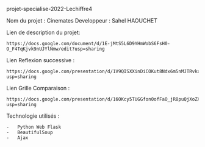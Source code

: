 projet-specialise-2022-Lechiffre4

Nom du projet : Cinemates
Developpeur : Sahel HAOUCHET

Lien de description du projet:

    https://docs.google.com/document/d/1E-jMtS5L6D9YHmWobS6FsH0-O_F4TqKjvk9nUJYlNmw/edit?usp=sharing

Lien Reflexion successive : 

    https://docs.google.com/presentation/d/1V9QISXXinDiCOKut8Ndx6m5nMJTRvkxGhrm4EnYef_8/edit?usp=sharing

Lien Grille Comparaison :

    https://docs.google.com/presentation/d/16OKcy5TUGGfon0ofFaO_jR8puQjXoZXiFiCSMep6774/edit?usp=sharing



Technologie utilisés : 

    -   Python Web Flask
    -   BeautifulSoup 
    -   Ajax